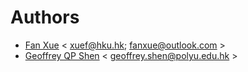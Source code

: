 # Authors

* [Fan Xue](//www.arch.hku.hk/staff/rec/xue-fan/) < xuef@hku.hk; fanxue@outlook.com >
* [Geoffrey QP Shen](//www.bre.polyu.edu.hk/staff/bsqpshen/) < geoffrey.shen@polyu.edu.hk >
